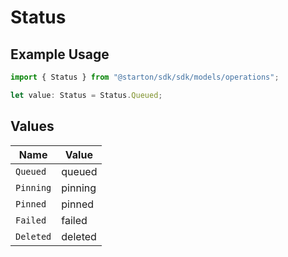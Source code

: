 # Status

## Example Usage

```typescript
import { Status } from "@starton/sdk/sdk/models/operations";

let value: Status = Status.Queued;
```

## Values

| Name      | Value     |
| --------- | --------- |
| `Queued`  | queued    |
| `Pinning` | pinning   |
| `Pinned`  | pinned    |
| `Failed`  | failed    |
| `Deleted` | deleted   |
